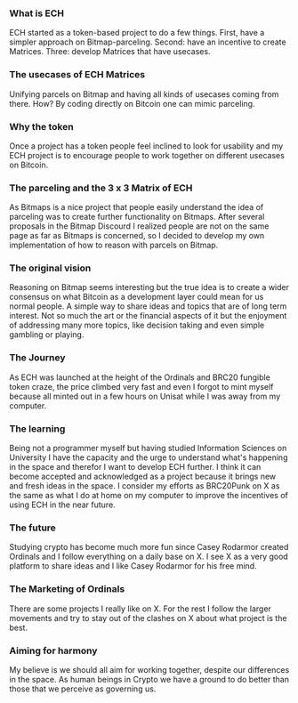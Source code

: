 ### What is ECH

ECH started as a token-based project to do a few things. First, have a simpler approach on Bitmap-parceling. Second: have an incentive to create Matrices. Three: develop Matrices that have usecases.

### The usecases of ECH Matrices

Unifying parcels on Bitmap and having all kinds of usecases coming from there. How? By coding directly on Bitcoin one can mimic parceling.


### Why the token

Once a project has a token people feel inclined to look for usability and my ECH project is to encourage people to work together on different usecases on Bitcoin.

### The parceling and the 3 x 3 Matrix of ECH

As Bitmaps is a nice project that people easily understand the idea of parceling was to create further functionality on Bitmaps. After several proposals in the Bitmap Discourd I realized people are not on the same page as far as Bitmaps is concerned, so I decided to develop my own implementation of how to reason with parcels on Bitmap.

### The original vision

Reasoning on Bitmap seems interesting but the true idea is to create a wider consensus on what Bitcoin as a development layer could mean for us normal people. A simple way to share ideas and topics that are of long term interest. Not so much the art or the financial aspects of it but the enjoyment of addressing many more topics, like decision taking and even simple gambling or playing.

### The Journey

As ECH was launched at the height of the Ordinals and BRC20 fungible token craze, the price climbed very fast and even I forgot to mint myself because all minted out in a few hours on Unisat while I was away from my computer.

### The learning

Being not a programmer myself but having studied Information Sciences on University I have the capacity and the urge to understand what's happening in the space and therefor I want to develop ECH further. I think it can become accepted and acknowledged as a project because it brings new and fresh ideas in the space. I consider my efforts as BRC20Punk on X as the same as what I do at home on my computer to improve the incentives of using ECH in the near future.

### The future

Studying crypto has become much more fun since Casey Rodarmor created Ordinals and I follow everything on a daily base on X. I see X as a very good platform to share ideas and I like Casey Rodarmor for his free mind.

### The Marketing of Ordinals

There are some projects I really like on X. For the rest I follow the larger movements and try to stay out of the clashes on X about what project is the best.

### Aiming for harmony

My believe is we should all aim for working together, despite our differences in the space. As human beings in Crypto we have a ground to do better than those that we perceive as governing us. 

